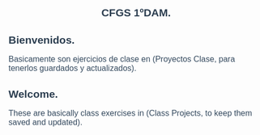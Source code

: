 <h2 style="color: #2c3e50; font-family: Arial, sans-serif; text-align: center;">CFGS 1ºDAM.</h2>

<h2 style="color: #2c3e50; font-family: Arial, sans-serif;">Bienvenidos.</h2>

<p style="font-size: 16px; color: #34495e; font-family: Arial, sans-serif;">
  Basicamente son ejercicios de clase en (Proyectos Clase, para tenerlos guardados y actualizados).
</p>

<h2 style="color: #2c3e50; font-family: Arial, sans-serif;">Welcome.</h2>

<p style="font-size: 16px; color: #34495e; font-family: Arial, sans-serif;">
  These are basically class exercises in (Class Projects, to keep them saved and updated).
</p>
